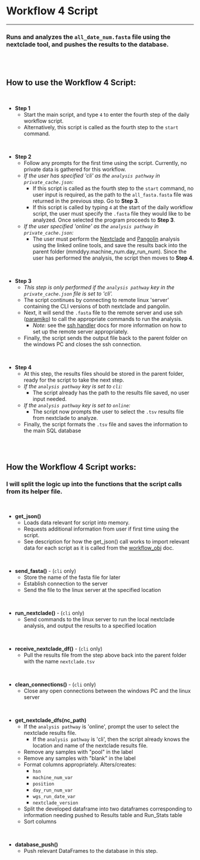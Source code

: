# Workflow 4 Script
_______________________________________

### Runs and analyzes the `all_date_num.fasta` file using the nextclade tool, and pushes the results to the database.

<br />
<br />

## How to use the Workflow 4 Script:

<br />

 - **Step 1**
   - Start the main script, and type `4` to enter the fourth step of the daily workflow script.
   - Alternatively, this script is called as the fourth step to the `start` command.

<br />

 - **Step 2**
   - Follow any prompts for the first time using the script.  Currently, no private data is gathered for this workflow.
   - *If the user has specified 'cli' as the `analysis pathway` in `private_cache.json`:*
     - If this script is called as the fourth step to the `start` command, no user input is required, as the path to the `all_fasta.fasta` file was returned in the previous step.  Go to **Step 3**.
     - If this script is called by typing `4` at the start of the daily workflow script, the user must specify the `.fasta` file they would like to be analyzed.  Once selected the program proceeds to **Step 3**.
   - *If the user specified 'online' as the `analysis pathway` in `private_cache.json`:*
     - The user must perform the [Nextclade](https://clades.nextstrain.org/) and [Pangolin](https://pangolin.cog-uk.io/) analysis using the linked online tools, and save the results back into the parent folder (mmddyy.machine_num.day_run_num).  Since the user has performed the analysis, the script then moves to **Step 4**.

<br />

 - **Step 3**
   - *This step is only performed if the `analysis pathway` key in the `private_cache.json` file is set to 'cli'.*
   - The script continues by connecting to remote linux 'server' containing the CLI versions of both nextclade and pangolin.  
   - Next, it will send the `.fasta` file to the remote server and use ssh ([paramiko](http://docs.paramiko.org/en/stable/)) to call the appropriate commands to run the analysis.
     - *Note:* see the [ssh handler](ssh_handler.md) docs for more information on how to set up the remote server appropriately.
   - Finally, the script sends the output file back to the parent folder on the windows PC and closes the ssh connection.

<br />

 - **Step 4**
   - At this step, the results files should be stored in the parent folder, ready for the script to take the next step.
   - *If the `analysis pathway` key is set to `cli`:*
     - The script already has the path to the results file saved, no user input needed.
   - *If the `analysis pathway` key is set to `online`:*
     -  The script now prompts the user to select the `.tsv` results file from nextclade to analyze.
   - Finally, the script formats the `.tsv` file and saves the information to the main SQL database

<br />
<br />

## How the Workflow 4 Script works:

### I will split the logic up into the functions that the script calls from its helper file.

<br />

- **get_json()**
  - Loads data relevant for script into memory.
  - Requests additional information from user if first time using the script.
  - See description for how the get_json() call works to import relevant data for each script as it is called from the [workflow_obj](workflow_obj.md) doc.

<br />

- **send_fasta()** - (`cli` only)
   - Store the name of the fasta file for later
   - Establish connection to the server
   - Send the file to the linux server at the specified location

<br />

- **run_nextclade()** - (`cli` only)
  - Send commands to the linux server to run the local nextclade analysis, and output the results to a specified location

<br />

- **receive_nextclade_df()** - (`cli` only)
  - Pull the results file from the step above back into the parent folder with the name `nextclade.tsv`

<br />

- **clean_connections()** - (`cli` only)
  - Close any open connections between the windows PC and the linux server

<br />

- **get_nextclade_dfs(nc_path)**
  - If the `analysis pathway` is 'online', prompt the user to select the nextclade results file.
    - If the `analysis pathway` is 'cli', then the script already knows the location and name of the nextclade results file.
  - Remove any samples with "pool" in the label
  - Remove any samples with "blank" in the label
  - Format columns appropriately.  Alters/creates:
    - `hsn`
    - `machine_num_var`
    - `position`
    - `day_run_num_var`
    - `wgs_run_date_var`
    - `nextclade_version`
  - Split the developed dataframe into two dataframes corresponding to information needing pushed to Results table and Run_Stats table
  - Sort columns

<br />

- **database_push()**
  - Push relevant DataFrames to the database in this step.

